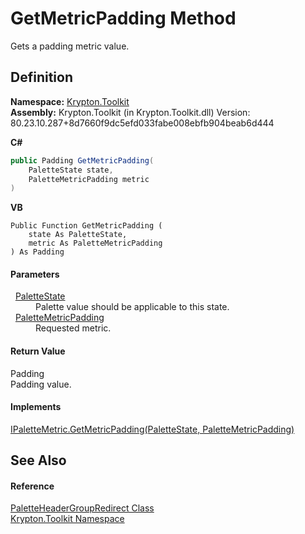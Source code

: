 # GetMetricPadding Method


Gets a padding metric value.



## Definition
**Namespace:** <a href="79d2eac2-21f4-54ff-7552-b20c33c30600.md">Krypton.Toolkit</a>  
**Assembly:** Krypton.Toolkit (in Krypton.Toolkit.dll) Version: 80.23.10.287+8d7660f9dc5efd033fabe008ebfb904beab6d444

**C#**
``` C#
public Padding GetMetricPadding(
	PaletteState state,
	PaletteMetricPadding metric
)
```
**VB**
``` VB
Public Function GetMetricPadding ( 
	state As PaletteState,
	metric As PaletteMetricPadding
) As Padding
```



#### Parameters
<dl><dt>  <a href="93e626cd-00cf-240e-06c6-ab4d47e982ba.md">PaletteState</a></dt><dd>Palette value should be applicable to this state.</dd><dt>  <a href="0b770d6b-dbd6-9a12-4264-29d519d2ab3c.md">PaletteMetricPadding</a></dt><dd>Requested metric.</dd></dl>

#### Return Value
Padding  
Padding value.

#### Implements
<a href="2c6d9be5-6c58-a7d4-5ffc-a83de1b55c54.md">IPaletteMetric.GetMetricPadding(PaletteState, PaletteMetricPadding)</a>  


## See Also


#### Reference
<a href="4c7e4295-21e1-e2df-73ea-f0392172c7cb.md">PaletteHeaderGroupRedirect Class</a>  
<a href="79d2eac2-21f4-54ff-7552-b20c33c30600.md">Krypton.Toolkit Namespace</a>  
